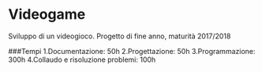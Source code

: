 # Videogame
Sviluppo di un videogioco. Progetto di fine anno, maturità 2017/2018

###Tempi
  1.Documentazione: 50h
  2.Progettazione: 50h
  3.Programmazione: 300h
  4.Collaudo e risoluzione problemi: 100h


